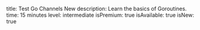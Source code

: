 title: Test Go Channels New
description: Learn the basics of Goroutines.
time: 15 minutes
level: intermediate
isPremium: true
isAvailable: true
isNew: true
